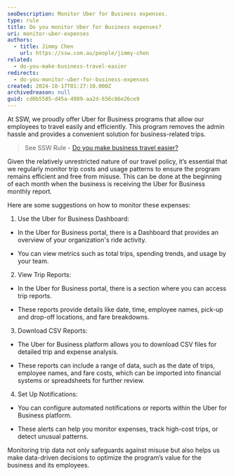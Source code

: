 ```yaml
---
seoDescription: Monitor Uber for Business expenses.
type: rule
title: Do you monitor Uber for Business expenses?
uri: monitor-uber-expenses
authors:
  - title: Jimmy Chen
    url: https://ssw.com.au/people/jimmy-chen
related:
  - do-you-make-business-travel-easier
redirects:
  - do-you-monitor-uber-for-business-expenses
created: 2024-10-17T01:27:10.000Z
archivedreason: null
guid: cd0b5585-d45a-4989-aa2d-656c86e26ce9
---
```


At SSW, we proudly offer Uber for Business programs that allow our employees to travel easily and efficiently. 
This program removes the admin hassle and provides a convenient solution for business-related trips. 

> See SSW Rule - [Do you make business travel easier?](https://www.ssw.com.au/rules/do-you-make-business-travel-easier/)

Given the relatively unrestricted nature of our travel policy, it’s essential that we regularly monitor trip costs and usage patterns to ensure the program remains efficient and free from misuse. 
This can be done at the beginning of each month when the business is receiving the Uber for Business monthly report.
<!--endintro-->

Here are some suggestions on how to monitor these expenses:

1. Use the Uber for Business Dashboard:

- In the Uber for Business portal, there is a Dashboard that provides an overview of your organization's ride activity.

- You can view metrics such as total trips, spending trends, and usage by your team.

2. View Trip Reports:

- In the Uber for Business portal, there is a section where you can access trip reports.

- These reports provide details like date, time, employee names, pick-up and drop-off locations, and fare breakdowns.

3. Download CSV Reports:

- The Uber for Business platform allows you to download CSV files for detailed trip and expense analysis.

- These reports can include a range of data, such as the date of trips, employee names, and fare costs, which can be imported into financial systems or spreadsheets for further review.

4. Set Up Notifications:

- You can configure automated notifications or reports within the Uber for Business platform.

- These alerts can help you monitor expenses, track high-cost trips, or detect unusual patterns.

Monitoring trip data not only safeguards against misuse but also helps us make data-driven decisions to optimize the program’s value for the business and its employees.


